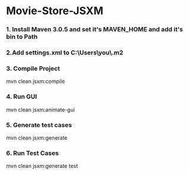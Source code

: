 # Movie-Store-JSXM

### 1. Install Maven 3.0.5 and set it's MAVEN_HOME and add it's bin to Path

### 2.Add settings.xml to C:\\Users\\you\\.m2

### 3. Compile Project
mvn clean jsxm:compile

### 4. Run GUI
mvn clean jsxm:animate-gui

### 5. Generate test cases
mvn clean jsxm:generate

### 6. Run Test Cases
mvn clean jsxm:generate test